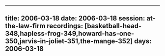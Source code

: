 
---
title: 2006-03-18
date:  2006-03-18
session: at-the-law-firm
recordings: [basketball-head-348,hapless-frog-349,howard-has-one-350,jarvis-in-joliet-351,the-mange-352]
days: 2006-03-18
---
